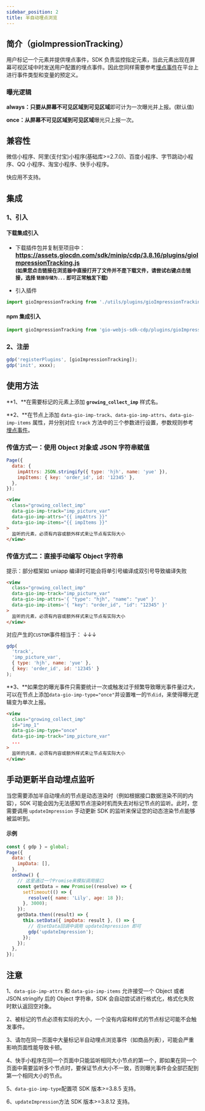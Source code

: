 ```yaml
---
sidebar_position: 2
title: 半自动埋点浏览
---
```


## 简介（gioImpressionTracking）

用户标记一个元素并提供埋点事件，SDK 负责监控指定元素，当此元素出现在屏幕可视区域中时发送用户配置的埋点事件。因此您同样需要参考[埋点事件](/docs/miniprogram/3.8/commonlyApi#6埋点事件track)在平台上进行事件类型和变量的预定义。

### 曝光逻辑

**always：**只要从**屏幕不可见区域到可见区域**即可计为一次曝光并上报。(默认值)

**once：**从**屏幕不可见区域到可见区域**曝光只上报一次。

## 兼容性

微信小程序、阿里(支付宝)小程序(基础库>=2.7.0)、百度小程序、字节跳动小程序、QQ 小程序、淘宝小程序、快手小程序。

快应用不支持。

## 集成

### 1、引入

#### 下载集成引入

- 下载插件包并复制至项目中：
  **<font size="3"><https://assets.giocdn.com/sdk/minip/cdp/3.8.16/plugins/gioImpressionTracking.js></font>**<br/>
  **<font size="2">(如果您点击链接在浏览器中直接打开了文件并不是下载文件，请尝试右键点击链接，选择 `链接存储为...` 即可正常触发下载)</font>**

- 引入插件

```js
import gioImpressionTracking from './utils/plugins/gioImpressionTracking';
```

#### npm 集成引入

```js
import gioImpressionTracking from 'gio-webjs-sdk-cdp/plugins/gioImpressionTracking';
```

### 2、注册

```js
gdp('registerPlugins', [gioImpressionTracking]);
gdp('init', xxxx);
```

## 使用方法

**1、**在需要标记的元素上添加 **`growing_collect_imp`** 样式名。

**2、**在节点上添加 `data-gio-imp-track`、`data-gio-imp-attrs`、`data-gio-imp-items` 属性，并分别对应 `track` 方法中的三个参数进行设置，参数规则参考[埋点事件](/docs/miniprogram/3.8/commonlyApi#6埋点事件track)。

### 传值方式一：使用 Object 对象或 JSON 字符串赋值

```js
Page({
  data: {
    impAttrs: JSON.stringify({ type: 'hjh', name: 'yue' }),
    impItems: { key: 'order_id', id: '12345' },
  },
});
```

```html
<view
  class="growing_collect_imp"
  data-gio-imp-track="imp_picture_var"
  data-gio-imp-attrs="{{ impAttrs }}"
  data-gio-imp-items="{{ impItems }}"
>
  监听的元素，必须有内容或额外样式来让节点有实际大小
</view>
```

### 传值方式二：直接手动编写 Object 字符串

提示：部分框架如 uniapp 编译时可能会将单引号编译成双引号导致编译失败

```html
<view
  class="growing_collect_imp"
  data-gio-imp-track="imp_picture_var"
  data-gio-imp-attrs='{ "type": "hjh", "name": "yue" }'
  data-gio-imp-items='{ "key": "order_id", "id": "12345" }'
>
  监听的元素，必须有内容或额外样式来让节点有实际大小
</view>
```

对应产生的`CUSTOM`事件相当于： ↓↓↓

```js
gdp(
  'track',
  'imp_picture_var',
  { type: 'hjh', name: 'yue' },
  { key: 'order_id', id: '12345' }
);
```

**3、**如果您的曝光事件只需要统计一次或触发过于频繁导致曝光事件量过大，可以在节点上添加`data-gio-imp-type="once"`并设置唯一的`节点id`，来使得曝光逻辑变为单次上报。

```html
<view
  class="growing_collect_imp"
  id="imp_1"
  data-gio-imp-type="once"
  data-gio-imp-track="imp_picture_var"
  ...
>
  监听的元素，必须有内容或额外样式来让节点有实际大小
</view>
```

## 手动更新半自动埋点监听

当您需要添加半自动埋点的节点是动态渲染时（例如根据接口数据渲染不同的内容），SDK 可能会因为无法感知节点渲染时机而失去对标记节点的监听。此时，您需要调用 `updateImpression` 手动更新 SDK 的监听来保证您的动态渲染节点能够被监听到。

#### 示例

```js
const { gdp } = global;
Page({
  data: {
    impData: [],
  },
  onShow() {
    // 这里通过一个Promise来模拟调用接口
    const getData = new Promise((resolve) => {
      setTimeout(() => {
        resolve({ name: 'Lily', age: 18 });
      }, 3000);
    });
    getData.then((result) => {
      this.setData({ impData: result }, () => {
        // 在setData回调中调用 updateImpression 即可
        gdp('updateImpression');
      });
    });
  },
});
```

## 注意

1、`data-gio-imp-attrs` 和 `data-gio-imp-items` 允许接受一个 Object 或者 JSON.stringify 后的 Object 字符串，SDK 会自动尝试进行格式化，格式化失败时默认返回空对象。

2、被标记的节点必须有实际的大小，一个没有内容和样式的节点标记可能不会触发事件。

3、请勿在同一页面中大量标记半自动埋点浏览事件（如商品列表），可能会严重影响页面性能导致卡顿。

4、快手小程序在同一个页面中只能监听相同大小节点的第一个，即如果在同一个页面中需要监听多个节点时，要保证节点大小不一致，否则曝光事件会全部匹配到第一个相同大小的节点。

5、`data-gio-imp-type`配置项 SDK 版本>=3.8.5 支持。

6、`updateImpression`方法 SDK 版本>=3.8.12 支持。
